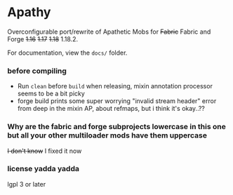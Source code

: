 # Apathy

Overconfigurable port/rewrite of Apathetic Mobs for ~~Fabric~~ Fabric and Forge ~~1.16~~ ~~1.17~~ ~~1.18~~ 1.18.2.

For documentation, view the `docs/` folder.

### before compiling

* Run `clean` before `build` when releasing, mixin annotation processor seems to be a bit picky
* forge build prints some super worrying "invalid stream header" error from deep in the mixin AP, about refmaps, but i think it's okay..??

### Why are the fabric and forge subprojects lowercase in this one but all your other multiloader mods have them uppercase

~~I don't know~~ I fixed it now

### license yadda yadda

lgpl 3 or later